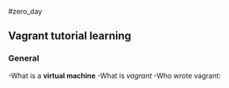 
#zero_day
## Vagrant tutorial learning
### General
-What is a **virtual machine**
-What is *vagrant*
-Who wrote vagrant:
